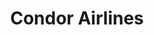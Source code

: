---
collection_archive: false
collection_awards: []
collection_category:
  - Conceptual
  - Editorial
  - Portraits
  - Environments
  - Motion
  - Humor
  - Science
  - Uniquely American
  - Travel
  - Reportage
  - Color
collection_content: >-
  This is a story about “Sky Village,” an astronomy centric retirement community
  and their founders, the self appointed “Star Geezers,” Jack and Alice Newton.
  Located in Arizona near the New Mexico and Mexico border, the remoteness
  (closest grocery store is 3 hours away) is a gift as this is one of the
  darkest places on the North American light pollution map. Couple this with the
  clear air of the desert, this was how the Newtons selected and purchased
  several hundred acres of land and divided them into 22 distinct lots.


  Easily one of the most interesting places I have visited in recent memory. A
  close-knit community bonded by their love of the celestial, the remoteness,
  and the darkness….. so dark that on a new moon you can no longer see your
  feet. So dark you never knew so many stars existed- appearing dizzying,
  textural, and 3-dimensional. So dark as your eyes adjust, you can see your
  shadow cast by the stars overhead.
collection_cover: https://d1sf55qlb7p6hz.cloudfront.net/stargeezers-6.jpg
collection_cover_mobile: https://d1sf55qlb7p6hz.cloudfront.net/verticalcovers-4.jpg
collection_description: >-
  This is a story about “Sky Village,” an astronomy centric retirement community
  and their founders Jack and Alice Newton, also known as the “Star Geezers.”
  Sky Village is one of the most remote and darkest places in North America. So
  dark you never knew so many stars existed- appearing dizzying, textural, and
  3-dimensional.


  Featured on _Vice_, _Fish_ _Eye Magazine_ and _Booooooom._
collection_exhibition: []
collection_filter: Commissioned + Stock
collection_hidden: false
collection_meta: The Star Geezers
collection_preview:
  - https://d1sf55qlb7p6hz.cloudfront.net/star-geezers_cover-4.jpg
  - https://d1sf55qlb7p6hz.cloudfront.net/star-geezers_cover-2.jpg
  - https://d1sf55qlb7p6hz.cloudfront.net/star-geezers_cover-1.jpg
  - https://d1sf55qlb7p6hz.cloudfront.net/star-geezers_cover-3.jpg
cover_image: https://d1sf55qlb7p6hz.cloudfront.net/social-11.jpg
date:  
logo: 
navigation_theme: white
px_extra: true
slug: star-geezers
theme_color: FCE4D0
theme_color_all_works: FF9595
title: Condor Airlines 
collection_blocks:
  - _bookshop_name: collections/media-row-start
    row_alignment: between
  - _bookshop_name: collections/media-element 
    color: E2EFF9
    image: https://d1sf55qlb7p6hz.cloudfront.net/stargeezers-1.jpg
    margin_left: 30
    margin_right: 0
    margin_y: 100
    width: 60
  - _bookshop_name: collections/media-row
    row_alignment: between
  - _bookshop_name: collections/media-element 
    color: FEF4EA
    image: https://d1sf55qlb7p6hz.cloudfront.net/stargeezers-2.jpg
    margin_left: 10
    margin_right: 0
    margin_y: 100
    width: 30
  - _bookshop_name: collections/media-element 
    color: FFE7D8
    image: https://d1sf55qlb7p6hz.cloudfront.net/stargeezers-3.jpg
    margin_left: 0
    margin_right: 5
    margin_y: 400
    width: 50
  - _bookshop_name: collections/media-row
    row_alignment: between
  - _bookshop_name: collections/media-element 
    color: EFF4F8
    image: https://d1sf55qlb7p6hz.cloudfront.net/stargeezers-4.jpg
    margin_left: 15
    margin_right: 0
    margin_y: 100
    width: 50
  - _bookshop_name: collections/media-element 
    color: AE9B9B
    image: https://d1sf55qlb7p6hz.cloudfront.net/stargeezers-5.jpg
    margin_left: 0
    margin_right: 0
    margin_y: 300
    width: 30
  - _bookshop_name: collections/media-row
    row_alignment: between
  - _bookshop_name: collections/media-element 
    color: FADFCD
    image: https://d1sf55qlb7p6hz.cloudfront.net/stargeezers-6.jpg
    margin_left: 25
    margin_right: 0
    margin_y: 100
    width: 60
  - _bookshop_name: collections/media-row
    row_alignment: between
  - _bookshop_name: collections/media-element 
    color: F7F2EE
    image: https://d1sf55qlb7p6hz.cloudfront.net/stargeezers-7.jpg
    margin_left: 45
    margin_right: 0
    margin_y: 100
    width: 33
  - _bookshop_name: collections/media-row
    row_alignment: between
  - _bookshop_name: collections/media-element 
    color: 211F2D
    image: https://d1sf55qlb7p6hz.cloudfront.net/stargeezers-8.jpg
    margin_left: 5
    margin_right: 0
    margin_y: 100
    width: 60
  - _bookshop_name: collections/media-row
    row_alignment: between
  - _bookshop_name: collections/media-element 
    color: 404B51
    image: https://d1sf55qlb7p6hz.cloudfront.net/stargeezers-9.jpg
    margin_left: 10
    margin_y: 100
    width: 33
  - _bookshop_name: collections/media-element 
    color: 2F292E
    image: https://d1sf55qlb7p6hz.cloudfront.net/stargeezers-10.jpg
    margin_left: 0
    margin_right: 5
    margin_y: 300
    width: 40
  - _bookshop_name: collections/media-row
    row_alignment: between
  - _bookshop_name: collections/media-element 
    color: 010101
    image: https://d1sf55qlb7p6hz.cloudfront.net/stargeezers-12.jpg
    margin_left: 15
    margin_right: 0
    margin_y: 100
    width: 50
  - _bookshop_name: collections/media-row
    row_alignment: between
  - _bookshop_name: collections/media-element 
    color: FD1E18
    image: https://d1sf55qlb7p6hz.cloudfront.net/stargeezers-11.jpg
    margin_left: 20
    margin_y: 100
    width: 40
  - _bookshop_name: collections/media-row
    row_alignment: between
  - _bookshop_name: collections/media-motion
    align_y: 0
    color: FCE4D0
    margin_left: 5
    margin_right: 0
    margin_y: 300
    show_controls: false
    vimeo_id: 414925506
    width: 40
  - _bookshop_name: collections/media-element 
    color: 95527C
    image: https://d1sf55qlb7p6hz.cloudfront.net/stargeezers-13.jpg
    margin_left: 0
    margin_right: 10
    margin_y: 100
    width: 33
  - _bookshop_name: collections/media-row
    row_alignment: between
  - _bookshop_name: collections/media-element 
    color: FFE7CA
    image: https://d1sf55qlb7p6hz.cloudfront.net/stargeezers-15.jpg
    margin_left: 5
    margin_right: 0
    margin_y: 300
    width: 50
  - _bookshop_name: collections/media-element 
    color: F0F4F7
    image: https://d1sf55qlb7p6hz.cloudfront.net/stargeezers-14.jpg
    margin_y: 100
    width: 33
  - _bookshop_name: collections/media-row
    row_alignment: between
  - _bookshop_name: collections/media-motion
    color: FCE4D0
    margin_left: 25
    margin_y: 100
    vimeo_id: 414908662
    width: 50
  - _bookshop_name: collections/media-row
    row_alignment: between
  - _bookshop_name: collections/media-element 
    color: E4EAED
    image: https://d1sf55qlb7p6hz.cloudfront.net/stargeezers-16.jpg
    margin_left: 10
    margin_y: 100
    width: 80
  - _bookshop_name: collections/media-row
    row_alignment: between
  - _bookshop_name: collections/media-element 
    color: F6E5D1
    image: https://d1sf55qlb7p6hz.cloudfront.net/stargeezers-17.jpg
    margin_left: 15
    margin_right: 0
    margin_y: 100
    width: 33
  - _bookshop_name: collections/media-element 
    color: E8D2CF
    image: https://d1sf55qlb7p6hz.cloudfront.net/stargeezers-18.jpg
    margin_left: 0
    margin_y: 500
    width: 40
  - _bookshop_name: collections/media-row
    row_alignment: between
  - _bookshop_name: collections/media-element 
    color: F5E4E4
    image: https://d1sf55qlb7p6hz.cloudfront.net/stargeezers-19.jpg
    margin_left: 20
    margin_right: 0
    margin_y: 100
    width: 60
  - _bookshop_name: collections/media-row
    row_alignment: between
  - _bookshop_name: collections/media-element 
    color: 9B98A6
    image: https://d1sf55qlb7p6hz.cloudfront.net/stargeezers-20.jpg
    margin_left: 40
    margin_right: 0
    margin_y: 100
    width: 50
  - _bookshop_name: collections/media-row
    row_alignment: between
  - _bookshop_name: collections/media-element 
    color: CEDAEC
    image: https://d1sf55qlb7p6hz.cloudfront.net/stargeezers-21.jpg
    margin_left: 20
    margin_y: 100
    width: 25
  - _bookshop_name: collections/media-element 
    color: EFF4F2
    image: https://d1sf55qlb7p6hz.cloudfront.net/stargeezers-22.jpg
    margin_left: 0
    margin_right: 10
    margin_y: 300
    width: 40
  - _bookshop_name: collections/media-row
    row_alignment: between
  - _bookshop_name: collections/media-element 
    color: 000000
    image: https://d1sf55qlb7p6hz.cloudfront.net/stargeezers-24.jpg
    margin_left: 5
    margin_right: 0
    margin_y: 300
    width: 50
  - _bookshop_name: collections/media-element 
    color: E0C8CE
    image: https://d1sf55qlb7p6hz.cloudfront.net/stargeezers-23.jpg
    margin_left: 0
    margin_y: 100
    width: 33
  - _bookshop_name: collections/media-row
    row_alignment: between
  - _bookshop_name: collections/media-element 
    color: FFE9D0
    image: https://d1sf55qlb7p6hz.cloudfront.net/stargeezers-25.jpg
    margin_left: 30
    margin_y: 100
    width: 60
  - _bookshop_name: collections/media-row-end
collection_press:
  - content: >-
      [**_VICE_**](https://www.vice.com/en_us/article/wjv3m5/50-stellar-photos-of-outer-space)
    template: popup-text-element
  - content: >-
      [**_BOOOOOOOM_**](https://www.booooooom.com/2020/02/11/the-star-stargeezers-by-photographer-jesse-rieser/)
    template: popup-text-element
  - content: >-
      [**_Fish Eye
      Magazine_**](https://www.fisheyemagazine.fr/decouvertes/images/the-star-geezers-a-la-belle-etoile/)
    template: popup-text-element
---